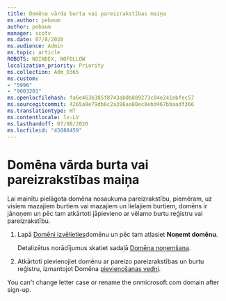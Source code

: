 ```yaml
---
title: Domēna vārda burta vai pareizrakstības maiņa
ms.author: pebaum
author: pebaum
manager: scotv
ms.date: 07/8/2020
ms.audience: Admin
ms.topic: article
ROBOTS: NOINDEX, NOFOLLOW
localization_priority: Priority
ms.collection: Adm_O365
ms.custom:
- "5996"
- "9003201"
ms.openlocfilehash: fa6e463b385f8743ab0b889273c04e241ebfec57
ms.sourcegitcommit: 4265a9e79db6c2a396aa80ec0ebd467bbaadf366
ms.translationtype: HT
ms.contentlocale: lv-LV
ms.lasthandoff: 07/08/2020
ms.locfileid: "45088459"
---
```

# <a name="change-a-domain-name-letter-case-or-spelling"></a>Domēna vārda burta vai pareizrakstības maiņa

Lai mainītu pielāgota domēna nosaukuma pareizrakstību, piemēram, uz visiem mazajiem burtiem vai mazajiem un lielajiem burtiem, domēns ir jānoņem un pēc tam atkārtoti jāpievieno ar vēlamo burtu reģistru vai pareizrakstību.

1. Lapā [Domēni izvēlieties](https://portal.office.com/adminportal/home#/Domains)domēnu un pēc tam atlasiet **Noņemt domēnu**.</br>

    Detalizētus norādījumus skatiet sadaļā [Domēna noņemšana](https://docs.microsoft.com/microsoft-365/admin/get-help-with-domains/remove-a-domain?view=o365-worldwide).

2. Atkārtoti pievienojiet domēnu ar pareizo pareizrakstības un burtu reģistru, izmantojot Domēna [pievienošanas vedni](https://portal.office.com/adminportal/home#/Domains/Wizard).

You can't change letter case or rename the onmicrosoft.com domain after sign-up.